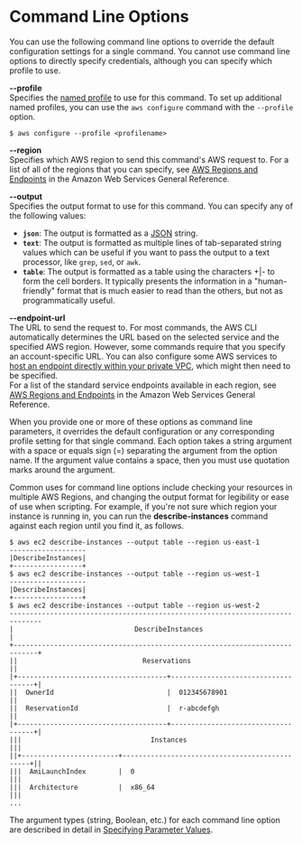 # Command Line Options<a name="cli-configure-options"></a>

You can use the following command line options to override the default configuration settings for a single command\. You cannot use command line options to directly specify credentials, although you can specify which profile to use\.

**\-\-profile**  
Specifies the [named profile](cli-configure-profiles.md) to use for this command\. To set up additional named profiles, you can use the `aws configure` command with the `--profile` option\.  

```
$ aws configure --profile <profilename>
```

**\-\-region**  
Specifies which AWS region to send this command's AWS request to\. For a list of all of the regions that you can specify, see [AWS Regions and Endpoints](https://docs.aws.amazon.com/general/latest/gr/rande.html) in the Amazon Web Services General Reference\.

**\-\-output**  
Specifies the output format to use for this command\. You can specify any of the following values:  
+ **`json`**: The output is formatted as a [JSON](https://json.org/) string\.
+ **`text`**: The output is formatted as multiple lines of tab\-separated string values which can be useful if you want to pass the output to a text processor, like `grep`, `sed`, or `awk`\.
+ **`table`**: The output is formatted as a table using the characters \+\|\- to form the cell borders\. It typically presents the information in a "human\-friendly" format that is much easier to read than the others, but not as programmatically useful\.

**\-\-endpoint\-url**  
The URL to send the request to\. For most commands, the AWS CLI automatically determines the URL based on the selected service and the specified AWS region\. However, some commands require that you specify an account\-specific URL\. You can also configure some AWS services to [host an endpoint directly within your private VPC](https://docs.aws.amazon.com/vpc/latest/userguide/what-is-amazon-vpc.html#what-is-privatelink), which might then need to be specified\.   
For a list of the standard service endpoints available in each region, see [AWS Regions and Endpoints](https://docs.aws.amazon.com/general/latest/gr/rande.html) in the Amazon Web Services General Reference\.

When you provide one or more of these options as command line parameters, it overrides the default configuration or any corresponding profile setting for that single command\. Each option takes a string argument with a space or equals sign \(=\) separating the argument from the option name\. If the argument value contains a space, then you must use quotation marks around the argument\.

Common uses for command line options include checking your resources in multiple AWS Regions, and changing the output format for legibility or ease of use when scripting\. For example, if you're not sure which region your instance is running in, you can run the **describe\-instances** command against each region until you find it, as follows\. 

```
$ aws ec2 describe-instances --output table --region us-east-1
-------------------
|DescribeInstances|
+-----------------+
$ aws ec2 describe-instances --output table --region us-west-1
-------------------
|DescribeInstances|
+-----------------+
$ aws ec2 describe-instances --output table --region us-west-2
------------------------------------------------------------------------------
|                              DescribeInstances                             |
+----------------------------------------------------------------------------+
||                               Reservations                               ||
|+-------------------------------------+------------------------------------+|
||  OwnerId                            |  012345678901                      ||
||  ReservationId                      |  r-abcdefgh                        ||
|+-------------------------------------+------------------------------------+|
|||                                Instances                               |||
||+------------------------+-----------------------------------------------+||
|||  AmiLaunchIndex        |  0                                            |||
|||  Architecture          |  x86_64                                       |||
...
```

The argument types \(string, Boolean, etc\.\) for each command line option are described in detail in [Specifying Parameter Values](cli-usage-parameters.md)\.